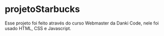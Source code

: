# projetoStarbucks

Esse projeto foi feito através do curso Webmaster da Danki Code, nele foi usado HTML, CSS e Javascript.

